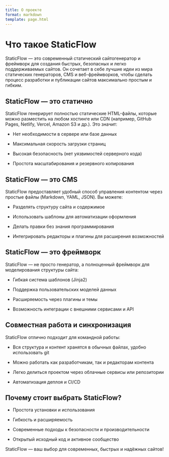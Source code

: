 ```yaml
---
title: О проекте
format: markdown
template: page.html
---
```


# Что такое StaticFlow

StaticFlow — это современный статический сайтогенератор и фреймворк для создания быстрых, безопасных и легко поддерживаемых сайтов. Он сочетает в себе лучшие идеи из мира статических генераторов, CMS и веб-фреймворков, чтобы сделать процесс разработки и публикации сайтов максимально простым и гибким.

## StaticFlow — это статично

StaticFlow генерирует полностью статические HTML-файлы, которые можно разместить на любом хостинге или CDN (например, GitHub Pages, Netlify, Vercel, Amazon S3 и др.). Это значит:

- Нет необходимости в сервере или базе данных

- Максимальная скорость загрузки страниц

- Высокая безопасность (нет уязвимостей серверного кода)

- Простота масштабирования и резервного копирования

## StaticFlow — это CMS

StaticFlow предоставляет удобный способ управления контентом через простые файлы (Markdown, YAML, JSON). Вы можете:

- Разделять структуру сайта и содержимое

- Использовать шаблоны для автоматизации оформления

- Делать правки без знания программирования

- Интегрировать редакторы и плагины для расширения возможностей

## StaticFlow — это фреймворк

StaticFlow — не просто генератор, а полноценный фреймворк для моделирования структуры сайта:

- Гибкая система шаблонов (Jinja2)

- Поддержка пользовательских моделей данных

- Расширяемость через плагины и темы

- Возможность интеграции с внешними сервисами и API

## Совместная работа и синхронизация

StaticFlow отлично подходит для командной работы:

- Вся структура и контент хранятся в обычных файлах, удобно использовать git

- Можно работать как разработчикам, так и редакторам контента

- Легко делиться проектом через облачные сервисы или репозитории

- Автоматизация деплоя и CI/CD


## Почему стоит выбрать StaticFlow?

- Простота установки и использования

- Гибкость и расширяемость

- Современные подходы к безопасности и производительности

- Открытый исходный код и активное сообщество

StaticFlow — ваш выбор для современных, быстрых и надёжных сайтов!
